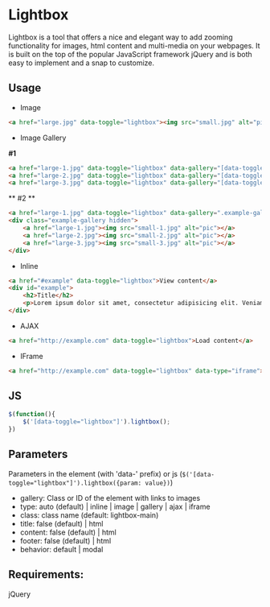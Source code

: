 # Lightbox
Lightbox is a tool that offers a nice and elegant way to add zooming functionality for images, html content and multi-media on your webpages. It is built on the top of the popular JavaScript framework jQuery and is both easy to implement and a snap to customize.

## Usage

+ Image
```html
<a href="large.jpg" data-toggle="lightbox"><img src="small.jpg" alt="pic"></a>
```

+ Image Gallery

**#1**

```html
<a href="large-1.jpg" data-toggle="lightbox" data-gallery="[data-toggle='lightbox']"><img src="small-1.jpg" alt="pic"></a>
<a href="large-2.jpg" data-toggle="lightbox" data-gallery="[data-toggle='lightbox']"><img src="small-2.jpg" alt="pic"></a>
<a href="large-3.jpg" data-toggle="lightbox" data-gallery="[data-toggle='lightbox']"><img src="small-3.jpg" alt="pic"></a>
```

** #2 **

```html
<a href="large-1.jpg" data-toggle="lightbox" data-gallery=".example-gallery"><img src="small-1.jpg" alt="pic"></a>
<div class="example-gallery hidden">
	<a href="large-1.jpg"><img src="small-1.jpg" alt="pic"></a>
	<a href="large-2.jpg"><img src="small-2.jpg" alt="pic"></a>
	<a href="large-3.jpg"><img src="small-3.jpg" alt="pic"></a>
</div>
```

+ Inline

```html
<a href="#example" data-toggle="lightbox">View content</a>
<div id="example">
	<h2>Title</h2>
	<p>Lorem ipsum dolor sit amet, consectetur adipisicing elit. Veniam voluptate explicabo libero quos, ab. Incidunt esse corporis tenetur, placeat quibusdam veniam alias minima repellendus quidem officia blanditiis quaerat ipsam, vel!</p>
</div>
```

+ AJAX

```html
<a href="http://example.com" data-toggle="lightbox">Load content</a>
```

+ IFrame

```html
<a href="http://example.com" data-toggle="lightbox" data-type="iframe">Load content</a>
```

## JS

```javascript
$(function(){
	$('[data-toggle="lightbox"]').lightbox();
})
```

## Parameters
Parameters in the element (with 'data-' prefix) or js (```$('[data-toggle="lightbox"]').lightbox({param: value})```)

- gallery: Class or ID of the element with links to images
- type: auto (default) | inline | image | gallery | ajax | iframe
- class: class name (default: lightbox-main)
- title: false (default) | html
- content: false (default) | html
- footer: false (default) | html
- behavior: default | modal

## Requirements:
jQuery
